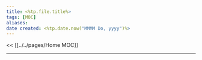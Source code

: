```yaml
---
title: <%tp.file.title%>
tags: [MOC]
aliases: 
date created: <%tp.date.now("MMMM Do, yyyy")%>
---
```

<< [[../../pages/Home MOC]]

---

